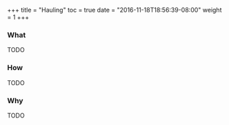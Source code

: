 +++
title = "Hauling"
toc = true
date = "2016-11-18T18:56:39-08:00"
weight = 1
+++

### What

TODO

### How

TODO

### Why

TODO
